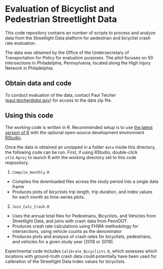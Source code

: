 # Evaluation of Bicyclist and Pedestrian Streetlight Data

This code repository contains an number of scripts to process and analyze data from the Streetlight Data platform for pedestrian and bicyclist crash rate evaluation.

The data was obtained by the Office of the Undersecretary of Transportation for Policy for evaluation purposes. The pilot focuses on 50 intersections in Philadelphia, Pennsylvania, located along the High Injury Network in Philadelphia.

## Obtain data and code

To conduct evaluation of the data, contact Paul Teicher (paul.teicher@dot.gov) for access to the data zip file.

## Using this code

The working code is written in R. Recommended setup is to use [the latest version of R](https://cran.r-project.org/) with the optional open-source development environment [RStudio](https://rstudio.com/).

Once the data is obtained an unzipped in a folder `data` inside this directory, the following code can be run. First, if using RStudio, double-click `stld.Rproj` to launch R with the working directory set to this code respository.

1. `Compile_monthly.R`
  + Compiles the downloaded files across the study period into a single data frame  
  + Produces plots of bicyclists trip length, trip duration, and index values for each month as time-series plots.

2. `Join_Calc_Crash.R`
  + Uses the annual total files for Pedestrians, Bicyclists, and Vehicles from Streetlight Data, and joins with crash data from PennDOT.
  + Produces crash rate calculations using FHWA methodology for intersections, using vehicle counts as the denominator
  + Produces plots and analysis of crash rates for bicyclists, pedestrians, and vehicles for a given study year (2018 or 2019).

Experimental code includes `Calibrate_Bicyclists.R`, which assesses which locations with ground-truth crash data could potentially have been used for calibration of the Streetlight Data Index values for bicyclists.


